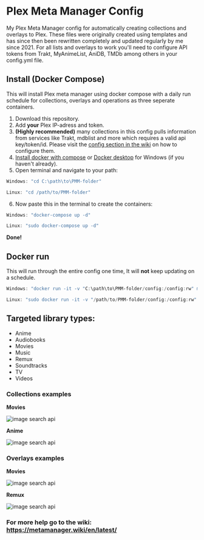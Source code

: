 # Plex Meta Manager Config

My Plex Meta Manager config for automatically creating collections and overlays to Plex. These files were originally created using templates and has since then been rewritten completely and updated regularly by me since 2021. For all lists and overlays to work you'll need to configure API tokens from Trakt, MyAnimeList, AniDB, TMDb among others in your config.yml file.

## Install (Docker Compose)

This will install Plex meta manager using docker compose with a daily run schedule for collections, overlays and operations as three seperate containers.

1. Download this repository.
2. Add **your** Plex IP-adress and token.
3. **(Highly recommended)** many collections in this config pulls information from services like Trakt, mdblist and more which requires a valid api key/token/id. Please visit the [config section in the wiki](https://metamanager.wiki/en/latest/config/trakt.html) on how to configure them.
4. [Install docker with compose](https://www.theserverside.com/blog/Coffee-Talk-Java-News-Stories-and-Opinions/How-to-install-Docker-and-docker-compose-on-Ubuntu) or [Docker desktop](https://www.docker.com/products/docker-desktop/) for Windows (if you haven't already).
5. Open terminal and navigate to your path:

```powershell
Windows: "cd C:\path\to\PMM-folder"

Linux: "cd /path/to/PMM-folder"
```

6. Now paste this in the terminal to create the containers:

```powershell
Windows: "docker-compose up -d"

Linux: "sudo docker-compose up -d"
```

**Done!**

## Docker run

This will run through the entire config one time, It will **not** keep updating on a schedule.

```powershell
Windows: "docker run -it -v "C:\path\to\PMM-folder/config:/config:rw" meisnate12/plex-meta-manager --run"

Linux: "sudo docker run -it -v "/path/to/PMM-folder/config:/config:rw" meisnate12/plex-meta-manager --run"
```

## Targeted library types:

- Anime
- Audiobooks
- Movies
- Music
- Remux
- Soundtracks
- TV
- Videos

### Collections examples

**Movies**

![image search api](https://i.imgur.com/Q6njLZ9.png)

**Anime**

![image search api](https://i.imgur.com/dbuw1Gv.png)

### Overlays examples

**Movies**

![image search api](https://i.imgur.com/cTeNiMb.png)

**Remux**

![image search api](https://i.imgur.com/lcFOxiG.png)

### For more help go to the wiki: https://metamanager.wiki/en/latest/
